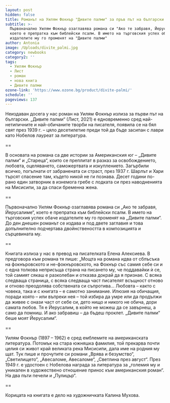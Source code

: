 ```yaml
---
layout: post
hidden: false
title: Романът на Уилям Фокнър "Дивите палми" за пръв път на български
subtitle: >-
  Първоначално Уилям Фокнър озаглавява романа си "Ако те забравя, Йерусалиме",
  което е препратка към библейски псалм. В името на търговския успех обаче
  издателите му го променят на "Дивите палми"
author: Antonia
image: /Uploads/divite_palmi.jpg
category: newbooks
category2: ''
tags:
  - Уилям Фокнър
  - Лист
  - роман
  - нова книга
  - Дивите палми
ozone-link: 'https://www.ozone.bg/product/divite-palmi/'
schedule: ''
pageviews: 137
---
```

Неиздаван досега у нас роман на Уилям Фокнър излиза за първи път на български. „Дивите палми“ (Лист, 2021) е едновременно сред най-нетипичните и най-обичаните творби на писателя, появила се на бял свят през 1939 г. – цяло десетилетие преди той да бъде засипан с лаври като Нобелов лауреат за литература.

\==

В основата на романа са две истории за Американския юг – „Дивите палми“ и „Стареца“, които се преплитат в разказ за освобождението, любовта, оцеляването, саможертвата и изкуплението. Загърбили всичко, погълнати от забранената си страст, през 1937 г. Шарлът и Хари търсят спасение там, където никой не ги познава. Десет години по-рано един затворник в изнемога гребе с лодката си през наводненията на Мисисипи, за да спаси бременна жена.

\==

Първоначално Уилям Фокнър озаглавява романа си „Ако те забравя, Йерусалиме“, което е препратка към библейски псалм. В името на търговския успех обаче издателите му го променят на „Дивите палми“. До ден днешен романът се издава и под двете заглавия и това допълнително подчертава двойнствеността в композицията и сърцевината му.

\==

Книгата излиза у нас в превод на писателката Елена Алексиева. В предговора към романа тя пише: „Мощта на романа идва от сблъсъка на фокнъровското и не-фокнъровското, на Фокнър със самия себе си и с една толкова неприсъща страна на писането му, че поддавайки ѝ се, той самият сякаш е разколебан и отказва докрай да я признае. С всяка следваща страница, с всяка следваща част писателят всъщност отново и отново преодолява собствената си съпротива... Любовта – както с човека, така и с книгата – е самотно занимание. Илюзия на обичащия, поради която – или въпреки нея – той избира да умре или да продължи да живее с онази част от себе си, дето нищо и никого не обича, дори самата любов. Тя е Йерусалим, в който не можеш да се завърнеш, а само да помниш. И ако забравиш – да бъдеш проклет. „Дивите палми“ беше моят Йерусалим“. 

\==

Уилям Фокнър (1897 – 1962) е сред емблемите на американската литература. Потомък на стара южняшка фамилия, той прекарва почти целия си живот край великата река Мисисипи, дала име на родния му щат. Тук пише и прочутите си романи „Врява и безумство“, „Светилището“, „Авесаломе, Авесаломе“, „Светлина през август“. През 1949 г. е удостоен с Нобелова награда за литература за „големия му и уникален в художествено отношение принос към американския роман“. На два пъти печели и „Пулицър“. 

\==

Корицата на книгата е дело на художничката Калина Мухова.